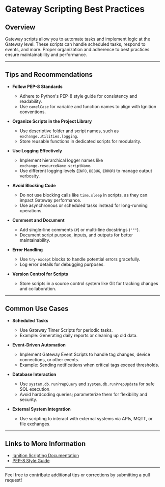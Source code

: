 # Gateway Scripting Best Practices

## Overview
Gateway scripts allow you to automate tasks and implement logic at the Gateway level. These scripts can handle scheduled tasks, respond to events, and more. Proper organization and adherence to best practices ensure maintainability and performance.

---

## Tips and Recommendations

- **Follow PEP-8 Standards**
  - Adhere to Python's PEP-8 style guide for consistency and readability.
  - Use `camelCase` for variable and function names to align with Ignition conventions.

- **Organize Scripts in the Project Library**
  - Use descriptive folder and script names, such as `exchange.utilities.logging`.
  - Store reusable functions in dedicated scripts for modularity.

- **Use Logging Effectively**
  - Implement hierarchical logger names like `exchange.resourceName.scriptName`.
  - Use different logging levels (`INFO`, `DEBUG`, `ERROR`) to manage output verbosity.

- **Avoid Blocking Code**
  - Do not use blocking calls like `time.sleep` in scripts, as they can impact Gateway performance.
  - Use asynchronous or scheduled tasks instead for long-running operations.

- **Comment and Document**
  - Add single-line comments (`#`) or multi-line docstrings (`"""`).
  - Document script purpose, inputs, and outputs for better maintainability.

- **Error Handling**
  - Use `try-except` blocks to handle potential errors gracefully.
  - Log error details for debugging purposes.

- **Version Control for Scripts**
  - Store scripts in a source control system like Git for tracking changes and collaboration.

---

## Common Use Cases

- **Scheduled Tasks**
  - Use Gateway Timer Scripts for periodic tasks.
  - Example: Generating daily reports or cleaning up old data.

- **Event-Driven Automation**
  - Implement Gateway Event Scripts to handle tag changes, device connections, or other events.
  - Example: Sending notifications when critical tags exceed thresholds.

- **Database Interaction**
  - Use `system.db.runPrepQuery` and `system.db.runPrepUpdate` for safe SQL execution.
  - Avoid hardcoding queries; parameterize them for flexibility and security.

- **External System Integration**
  - Use scripting to interact with external systems via APIs, MQTT, or file exchanges.

---

## Links to More Information
- [Ignition Scripting Documentation](https://docs.inductiveautomation.com/display/DOC81/Scripting)
- [PEP-8 Style Guide](https://peps.python.org/pep-0008/)

---

Feel free to contribute additional tips or corrections by submitting a pull request!
